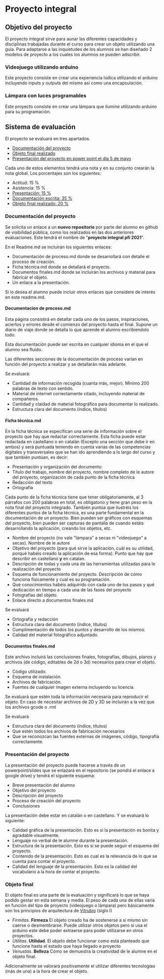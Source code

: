 # Proyecto integral 

## Objetivo del proyecto

El proyecto integral sirve para aunar las diferentes capacidades y disciplinas trabajadas durante el curso para crear un objeto utilizando una guía. Para adaptarse a las inquietudes de los alumnos se han diseñado 2 modelos de proyecto a los cuales los alumnos se pueden adscribir.

### Videojuego utilizando arduino

Este proyecto consiste en crear una experiencia lúdica utilizando el arduino incluyendo inputs y outputs del mismo así como una encapsulación. 

### Lámpara con luces programables 

Este proyecto consiste en crear una lámpara que ilumine utilizando arduino para su programación.

## Sistema de evaluación 

El proyecto se evaluará en tres apartados. 

* [Documentación del proyecto](https://github.com/d-prieto/Inkscape-fresado-y-soldadura/blob/main/Proyecto-integral.md#documentaci%C3%B3n-del-proyecto)
* [Objeto final realizado](https://github.com/d-prieto/Inkscape-fresado-y-soldadura/blob/main/Proyecto-integral.md#objeto-final)
* [Presentación del proyecto en power point el día 5 de mayo](https://github.com/d-prieto/Inkscape-fresado-y-soldadura/blob/main/Proyecto-integral.md#presentaci%C3%B3n-del-proyecto)

Cada uno de estos elementos tendrá una nota y en su conjunto crearán la nota global. Los porcentajes son los siguientes:

- Actitud: 15 % 
- Asistencia: 15 %
- [Presentación: 15 %](https://github.com/d-prieto/Inkscape-fresado-y-soldadura/blob/main/Proyecto-integral.md#presentaci%C3%B3n-del-proyecto)
- [Documentación escrita: 35 %](https://github.com/d-prieto/Inkscape-fresado-y-soldadura/blob/main/Proyecto-integral.md#documentaci%C3%B3n-del-proyecto)
- [Objeto final realizado: 20 %](https://github.com/d-prieto/Inkscape-fresado-y-soldadura/blob/main/Proyecto-integral.md#objeto-final)

### Documentación del proyecto 

Se solicita un enlace a un **nuevo repositorio** por parte del alumno en github de visibilidad pública, como los realizados en las dos anteriores evaluaciones. Este tendrá el nombre de "**proyecto integral pfi 2021**". 

En el Readme.md se incluirán los siguientes enlaces:

- Documentación de proceso.md donde se desarrollará con detalle el proceso de creación. 
- Ficha técnica.md donde se detallará el proyecto.
- Documentos finales.md donde se incluirán los archivos y material para fabricar el objeto. 
- Un enlace a la presentación.

Si lo desea el alumno puede incluir otros enlaces que considere de interés en este readme.md. 

#### Documentacion de proceso.md

Esta página consistirá en detallar cada uno de los pasos, inspiraciones, aciertos y errores desde el comienzo del proyecto hasta el final. Supone un diario de viaje donde se detalla lo que aprende el alumno escribiendolo todo. 

Esta documentación puede ser escrita en cualquier idioma en el que el alumno sea fluido. 

Las diferentes secciones de la documentación de proceso varían en función del proyecto a realizar y se detallarán más adelante. 

Se evaluará:

* Cantidad de información recogida (cuanta más, mejor). Mínimo 200 palabras de texto con sentido. 
* Material de internet correctamente citado, incluyendo material de compañeros.
* Cantidad y claidad de material fotográfico para documentar lo realizado. 
* Estructura clara del documento (índice, títulos)

#### Ficha técnica.md

En la ficha técnica se especifican una serie de información sobre el proyecto que hay que redactar correctamente. Esta ficha puede estar redactada en castellano o en catalán (Excepto una sección que debe ir en ambos) y será puntuada teniendo en cuenta varias de las competencias digitales y transversales que se han ido aprendiendo a lo largo del curso y que también puntúan, es decir:

* Presentación y organización del documento:
* Título del trabajo, nombre del proyecto, nombre completo de le autore del proyecto,
organización de cada punto de la ficha técnica
* Redacción del texto
* Ortografía


Cada punto de la ficha técnica tiene que tener obligatoriamente, al 3 párrafos con 200 palabras en total, es obligatorio y tiene gran peso en la nota final del proyecto integrado. También puntúa que ilustréis los diferentes puntos de la ficha técnica, es una parte fundamental en la documentación de un proyecto. Bien pueden ser gráficos con esquemas del proyecto, bien pueden ser capturas de pantalla de cuando estáis desarrollando la aplicación, creando los objetos, etc.


* Nombre del proyecto (no vale "lámpara" a secas ni "videojuego" a secas). Nombre de le autore
* Objetivo del proyecto (para qué sirve la aplicación, cuál es su utilidad, porqué habéis
creado la aplicación de esa forma). Punto que hay que describir en castellano **y** en catalan. 
* Descripción de todas y cada una de las herramientas utilizadas para le realización del
proyecto
* Esquema de funcionamiento del proyecto. Descripción de cómo funciona físicamente y cual es su programación. 
* Qué conocimientos habéis adquirido con cada uno de los pasos y qué dedicación en
tiempo a cada una de las fases del proyecto
* Fotografías del objeto.
* Enlace directo a documentos finales.md 

Se evaluará 

* Ortografía y redacción
* Estructura clara del documento (índice, títulos)
* Cumplimentación de todos los puntos y desarrollo de los mismos.
* Calidad del material fotográfico adjuntado.

#### Documentos finales.md

Este archivo incluirá las conclusiones finales, fotografías, dibujos, planos y archivos (de código, editables de 2d o 3d) necesarios para crear el objeto. 

* Código utilizado.
* Esquema de instalación.
* Archivos de fabricación.
* Fuentes de cualquier imagen externa incluyendo su licencia.

Se evaluará que estén toda la información necesaria para reproducir el objeto. En caso de necesitar archivos de 2D y 3D se incluirán a la vez que los archivos gcode o .rml

Se evaluará

* Estructura clara del documento (índice, títulos)
* Que estén todos los archivos de fabricación necesarios
* Que se reconozcan las fuentes externas de imágenes, código, tipografía correctamente.

### Presentación del proyecto 

La presentación del proyecto puede hacerse a través de un powerpoint/slides que se enlazará en el repositorio (se pondrá el enlace a google drive) y tendrá el siguiente esquema:

* Breve presentación del alumno
* Objetivo del proyecto
* Descripción del proyecto 
* Proceso de creación del proyecto
* Conclusiones

La presentación debe estar en catalán o en castellano. Y se evaluará lo siguiente:

* Calidad gráfica de la presentación. Esto es si la presentación es bonita y agradable visualmente. 
* Lenguaje no verbal de le alumne durante la presentación.
* Estructura de la presentación. Esto es si se puede seguir el esquema del proyecto. 
* Contenido de la presentación. Esto es cual es la relevancia de lo que se cuenta para contar el proyecto.
* Calidad del lenguaje de la presentación. Esto es la calidad del vocabulario a la hora de contar el proyecto. 

### Objeto final

El objeto final es una parte de la evaluación y significará lo que se haya podido gestar en esta semana y media. El peso de cada una de ellas varía en función del tipo de proyecto (videojuego o lámpara) pero básicamente son los principios de arquitectura de [Vitrubio](https://www.plataformaarquitectura.cl/cl/02-207156/opinion-venustas-firmitas-utilitas) (siglo I)

* _Firmitas_. **Firmeza** El objeto creado ha de sostenerse a sí mismo sin caerse o desmembrarse. Puede utilizar otros objetos pero si usa el arduino este debe poder extraerse para poder utilizarse en otros proyectos. 
* _Utilitas_. **Utilidad**. El objeto debe funcionar como está planteado que funcione hasta el estado que haya llegado e proyecto
* _Venustas_. **Belleza** Cómo se demuestra la creatividad de le alumne en el objeto final. 

Adicionalmente se valorará positivamente el utilizar diferentes tecnologías (más de una) a la hora de crear el objeto. 

